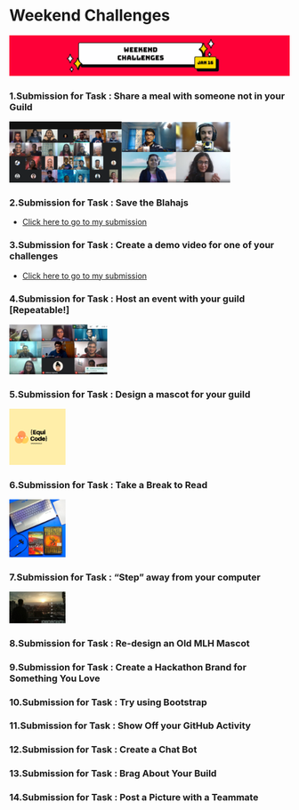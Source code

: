 # Weekend Challenges
<img src="https://github.com/VARhimank/MLH-Local-Hack-Day/blob/main/Weekend%20Challenges/head-wk16.png">

### 1.Submission for Task : Share a meal with someone not in your Guild
<img src="https://github.com/VARhimank/MLH-Local-Hack-Day/blob/main/Weekend%20Challenges/EDEQ.png" width=40%><img src="https://github.com/VARhimank/MLH-Local-Hack-Day/blob/main/Weekend%20Challenges/meetup.png" width=38.7%>

### 2.Submission for Task : Save the Blahajs
- <a href="https://devpost.com/software/save-the-blahajs-0ky5t3">Click here to go to my submission</a> 

### 3.Submission for Task : Create a demo video for one of your challenges
- <a href="">Click here to go to my submission</a>

### 4.Submission for Task : Host an event with your guild [Repeatable!]
<img src="https://github.com/VARhimank/MLH-Local-Hack-Day/blob/main/Weekend%20Challenges/mini-guildevt.png" width=35%>

### 5.Submission for Task : Design a mascot for your guild
<img src="https://github.com/VARhimank/MLH-Local-Hack-Day/blob/main/Weekend%20Challenges/%7BEqui%20Code%7D.png" width=20%>

### 6.Submission for Task : Take a Break to Read
<img src="https://github.com/VARhimank/MLH-Local-Hack-Day/blob/main/Weekend%20Challenges/book-task.jpg" width=20%>

### 7.Submission for Task : “Step” away from your computer
<img src="https://github.com/VARhimank/MLH-Local-Hack-Day/blob/main/Weekend%20Challenges/away.jpg" width=20%>

### 8.Submission for Task : Re-design an Old MLH Mascot

### 9.Submission for Task : Create a Hackathon Brand for Something You Love

### 10.Submission for Task : Try using Bootstrap

### 11.Submission for Task : Show Off your GitHub Activity

### 12.Submission for Task : Create a Chat Bot

### 13.Submission for Task : Brag About Your Build

### 14.Submission for Task : Post a Picture with a Teammate
